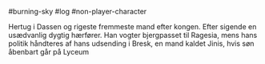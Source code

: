 #burning-sky #log #non-player-character

Hertug i Dassen og rigeste fremmeste mand efter kongen. Efter sigende en usædvanlig dygtig hærfører. Han vogter bjergpasset til Ragesia, mens hans politik håndteres af hans udsending i Bresk, en mand kaldet Jinis, hvis søn åbenbart går på Lyceum
